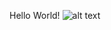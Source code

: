 Hello World!
![alt text][logo]

[logo]: https://avatars3.githubusercontent.com/u/29578618?v=4&s=460
"Kamo"